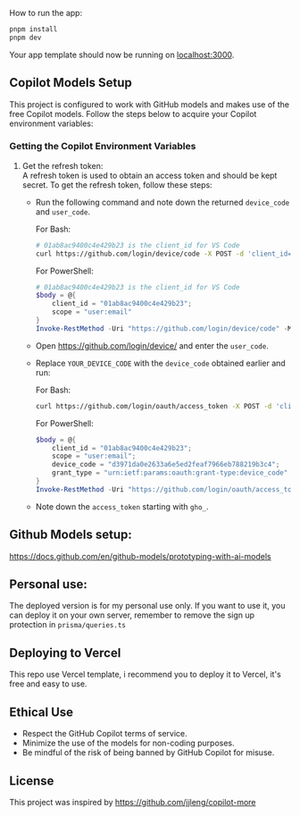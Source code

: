 
How to run the app:

```bash
pnpm install
pnpm dev
```

Your app template should now be running on [localhost:3000](http://localhost:3000/).

## Copilot Models Setup

This project is configured to work with GitHub models and makes use of the free Copilot models. Follow the steps below to acquire your Copilot environment variables:

### Getting the Copilot Environment Variables

1. Get the refresh token:  
   A refresh token is used to obtain an access token and should be kept secret. To get the refresh token, follow these steps:

   - Run the following command and note down the returned `device_code` and `user_code`.

     For Bash:
     ```bash
     # 01ab8ac9400c4e429b23 is the client_id for VS Code
     curl https://github.com/login/device/code -X POST -d 'client_id=01ab8ac9400c4e429b23&scope=user:email'
     ```

     For PowerShell:
     ```powershell
     # 01ab8ac9400c4e429b23 is the client_id for VS Code
     $body = @{
         client_id = "01ab8ac9400c4e429b23";
         scope = "user:email"
     }
     Invoke-RestMethod -Uri "https://github.com/login/device/code" -Method Post -Body $body
     ```

   - Open https://github.com/login/device/ and enter the `user_code`.

   - Replace `YOUR_DEVICE_CODE` with the `device_code` obtained earlier and run:

     For Bash:
     ```bash
     curl https://github.com/login/oauth/access_token -X POST -d 'client_id=01ab8ac9400c4e429b23&scope=user:email&device_code=YOUR_DEVICE_CODE&grant_type=urn:ietf:params:oauth:grant-type:device_code'
     ```

     For PowerShell:
     ```powershell
     $body = @{
         client_id = "01ab8ac9400c4e429b23";
         scope = "user:email";
         device_code = "d3971da0e2633a6e5ed2feaf7966eb788219b3c4";
         grant_type = "urn:ietf:params:oauth:grant-type:device_code"
     }
     Invoke-RestMethod -Uri "https://github.com/login/oauth/access_token" -Method Post -Body $body
     ```

   - Note down the `access_token` starting with `gho_`.


## Github Models setup:
https://docs.github.com/en/github-models/prototyping-with-ai-models


## Personal use:
The deployed version is for my personal use only. If you want to use it, you can deploy it on your own server, remember to remove the sign up protection in `prisma/queries.ts`

## Deploying to Vercel
This repo use Vercel template, i recommend you to deploy it to Vercel, it's free and easy to use.

## Ethical Use
- Respect the GitHub Copilot terms of service.
- Minimize the use of the models for non-coding purposes.
- Be mindful of the risk of being banned by GitHub Copilot for misuse.

## License
This project was inspired by https://github.com/jjleng/copilot-more